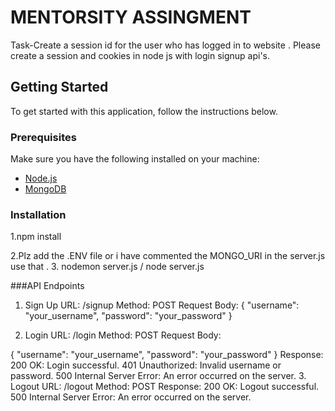 # MENTORSITY ASSINGMENT

Task-Create a session id for the user who has logged in to website . Please create a session and cookies in node js with login signup api's.

## Getting Started

To get started with this application, follow the instructions below.

### Prerequisites

Make sure you have the following installed on your machine:

- [Node.js](https://nodejs.org/)
- [MongoDB](https://www.mongodb.com/)

### Installation

1.npm install

2.Plz add the .ENV file or i have commented the MONGO_URI in the server.js use that .
3. nodemon server.js / node server.js

###API Endpoints
1. Sign Up
URL: /signup
Method: POST
Request Body:
{
  "username": "your_username",
  "password": "your_password"
}

2. Login
URL: /login
Method: POST
Request Body:

{
  "username": "your_username",
  "password": "your_password"
}
Response:
200 OK: Login successful.
401 Unauthorized: Invalid username or password.
500 Internal Server Error: An error occurred on the server.
3. Logout
URL: /logout
Method: POST
Response:
200 OK: Logout successful.
500 Internal Server Error: An error occurred on the server.

